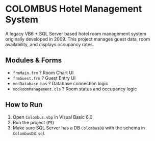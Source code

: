 # COLOMBUS Hotel Management System

A legacy VB6 + SQL Server based hotel room management system originally developed in 2009. This project manages guest data, room availability, and displays occupancy rates.

## Modules & Forms

- `frmMain.frm` ? Room Chart UI
- `frmGuest.frm` ? Guest Entry UI
- `modDatabase.bas` ? Database connection logic
- `modRoomManagement.cls` ? Room status and occupancy logic

## How to Run

1. Open `Colombus.vbp` in Visual Basic 6.0
2. Run the project (`F5`)
3. Make sure SQL Server has a DB `ColombusDB` with the schema in `ColombusDB.sql`
